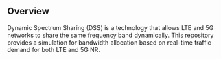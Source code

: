 ## Overview

Dynamic Spectrum Sharing (DSS) is a technology that allows LTE and 5G networks to share the same frequency band dynamically. 
This repository provides a simulation for bandwidth allocation based on real-time traffic demand for both LTE and 5G NR.
